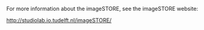 For more information about the imageSTORE, see the imageSTORE website:

http://studiolab.io.tudelft.nl/imageSTORE/